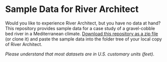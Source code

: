 # Sample Data for River Architect
Would you like to experience River Architect, but you have no data at hand? This repository provides sample data for a case study of a gravel-cobble bed river in a Mediterranean climate. [Download this repository as a zip file](https://github.com/RiverArchitect/SampleData/archive/master.zip) (or clone it) and paste the sample data into the folder tree of your local copy of River Architect.

 *Please understand that most datasets are in U.S. customary units (feet).*
